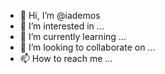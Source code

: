 - 👋 Hi, I’m @iademos
- 👀 I’m interested in ...
- 🌱 I’m currently learning ...
- 💞️ I’m looking to collaborate on ...
- 📫 How to reach me ...

<!---
iademos/iademos is a ✨ special ✨ repository because its `README.md` (this file) appears on your GitHub profile.
You can click the Preview link to take a look at your changes.
--->
